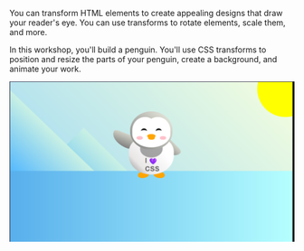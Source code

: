 You can transform HTML elements to create appealing designs that draw your reader's eye. You can use transforms to rotate elements, scale them, and more.

In this workshop, you'll build a penguin. You'll use CSS transforms to position and resize the parts of your penguin, create a background, and animate your work.

![alt text](image.png)